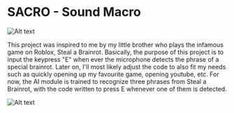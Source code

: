 # **SACRO - Sound Macro**
![Alt text](https://media.discordapp.net/attachments/1274145696051888231/1428219804891873401/Screenshot_2025-10-15_at_23.08.24.png?ex=68f1b4d8&is=68f06358&hm=ea25107b54b1e76517a875da6dc7fe135d949725b2eb8c42c3495b681f737a81&=&format=webp&quality=lossless&width=2056&height=1156)

This project was inspired to me by my little brother who plays the infamous game on Roblox, Steal a Brainrot. Basically, the purpose of this project is to input the keypress "E" when ever the microphone detects the phrase of a special brainrot. Later on, I'll most likely adjust the code to also fit my needs such as quickly opening up my favourite game, opening youtube, etc. For now, the AI module is trained to recognize three phrases from Steal a Brainrot, with the code written to press E whenever one of them is detected.


![Alt text](https://uk.moyens.net/wp-content/uploads/2025/07/Unlocking-Secret-Brainrots-Master-Steal-a-Brainrot-Game-Tips.webp.jpeg)

